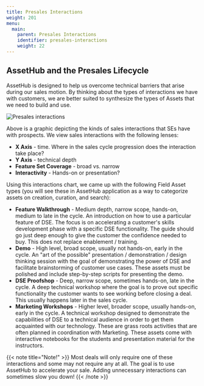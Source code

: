 ```yaml
---
title: Presales Interactions
weight: 201
menu:
  main:
    parent: Presales Interactions
    identifier: presales-interactions
    weight: 22
---
```


## AssetHub and the Presales Lifecycle

AssetHub is designed to help us overcome technical barriers that arise during our sales motion. By thinking about the types of interactions we have with customers, we are better suited to synthesize the types of Assets that we need to build and use.

![Presales interactions](/interactions/presalesInteractions.png)

Above is a graphic depicting the kinds of sales interactions that SEs have with prospects. We view sales interactions with the following lenses:

- **X Axis** - time. Where in the sales cycle progression does the interaction take place?
- **Y Axis** - technical depth
- **Feature Set Coverage** - broad vs. narrow
- **Interactivity** - Hands-on or presentation?

Using this interactions chart, we came up with the following Field Asset types (you will see these in AssetHub application as a way to categorize assets on creation, curation, and search):

- **Feature Walkthrough** - Medium depth, narrow scope, hands-on, medium to late in the cycle. An introduction on how to use a particular feature of DSE. The focus is on accelerating a customer's skills development phase with a specific DSE functionality. The guide should go just deep enough to give the customer the confidence needed to buy. This does not replace enablement / training.
- **Demo** - High level, broad scope, usually not hands-on, early in the cycle. An "art of the possible" presentation / demonstration / design thinking session with the goal of demonstrating the power of DSE and facilitate brainstorming of customer use cases. These assets must be polished and include step-by-step scripts for presenting the demo.
- **DSE Proofshop** - Deep, narrow scope, sometimes hands-on, late in the cycle. A deep technical workshop where the goal is to prove out specific functionality the customer wants to see working before closing a deal. This usually happens later in the sales cycle.
- **Marketing Workshops** - Higher level, broader scope, usually hands-on, early in the cycle. A technical workshop designed to demonstrate the capabilities of DSE to a technical audience in order to get them acquainted with our technology. These are grass roots activities that are often planned in coordination with Marketing. These assets come with interactive notebooks for the students and presentation material for the instructors.


{{< note title="Note!" >}}
Most deals will only require one of these interactions and some may not require any at all. The goal is to use AssetHub to accelerate your sale. Adding unnecessary interactions can sometimes slow you down!
{{< /note >}}
